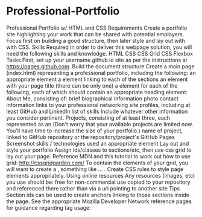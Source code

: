 # Professional-Portfolio
Professional Portfolio w/ HTML and CSS Requirements Create a portfolio site highlighting your work that can be shared with potential employers. Focus first on building a good structure, then later style and lay out with with CSS. Skills Required In order to deliver this webpage solution, you will need the following skills and knowledge. HTML CSS CSS Grid CSS Flexbox Tasks First, set up your username.github.io site as per the instructions at https://pages.github.com. Build the document structure Create a main page (index.html) representing a professional portfolio, including the following: an appropriate element a element linking to each of the sections an element with your page title (there can be only one) a element for each of the following, each of which should contain an appropriate heading element: About Me, consisting of: brief biographical information photo contact information links to your professional networking site profiles, including at least GitHub and LinkedIn list of skills Include whatever other information you consider pertinent. Projects, consisting of at least three, each represented as an (Don't worry that your available projects are limited now. You'll have time to increase the size of your portfolio.) name of project, linked to GitHub repository or the repository/project's GitHub Pages Screenshot skills / technologies used an appropriate element Lay out and style your portfolio Assign ids/classes to sections/etc, then use css grid to lay out your page. Reference MDN and this tutorial to work out how to use grid: http://cssgridgarden.com/ To contain the elements of your grid, you will want to create a
, something like
...
. Create CSS rules to style page elements appropriately. Using online resources Any resources (images, etc) you use should be: free for non-commercial use copied to your repository and referenced there rather than via a uri pointing to another site Tips Section ids can be used to create anchors linking to those sections inside the page. See the appropriate Mozilla Developer Network reference pages for guidance regarding tag usage:

   
   
   
   <!-- /* .box1{
    display: flex;
    flex-direction: column;
    width: 70%;
    padding: 20px;
    border-radius: 5px;
    background-color: rgb(253, 253, 253, 0.5);
} */
/* .box2{
    display: flex;
    flex-direction: column;
    width: 70%;
    padding: 20px;
    border-radius: 5px;
    background-color: rgb(253, 253, 253, 0.5);
} */
/* .box3{
    display: flex;
    flex-direction: column;
    width: 70%;
    padding: 20px;
    border-radius: 5px;
    background-color: rgb(253, 253, 253, 0.5);
} */


/* .myprojects .project-content .card {
    font-size: 25px;
    font-weight: 500;
    /* margin: 10px 0 7px 0; */
     -->

   
   
   
   <!-- <h1>This is a heading </h1>
        <p>Lorem </p>
        <h3> <abbr> title="Nana Limited" NL </abbr> </h3>
        <a href="https://github.com/" target="_blank" >Click Here</a>
        <br> <br>
        <img src="/image/Tiger-JFV 35.jpg" height="" alt="Nana's photo">
        <h1>Relative </h1>    
        <img src="tiger.jpeg" alt = "My pic"> -->

        